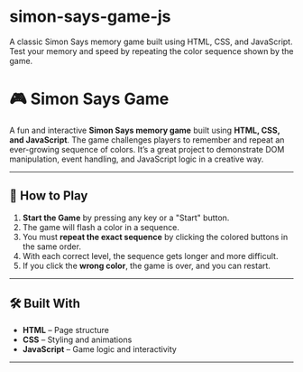 # simon-says-game-js
A classic Simon Says memory game built using HTML, CSS, and JavaScript. Test your memory and speed by repeating the color sequence shown by the game.
# 🎮 Simon Says Game

A fun and interactive **Simon Says memory game** built using **HTML, CSS, and JavaScript**. The game challenges players to remember and repeat an ever-growing sequence of colors. It’s a great project to demonstrate DOM manipulation, event handling, and JavaScript logic in a creative way.

---

## 🧠 How to Play

1. **Start the Game** by pressing any key or a "Start" button.
2. The game will flash a color in a sequence.
3. You must **repeat the exact sequence** by clicking the colored buttons in the same order.
4. With each correct level, the sequence gets longer and more difficult.
5. If you click the **wrong color**, the game is over, and you can restart.

---

## 🛠️ Built With

- **HTML** – Page structure
- **CSS** – Styling and animations
- **JavaScript** – Game logic and interactivity

---
